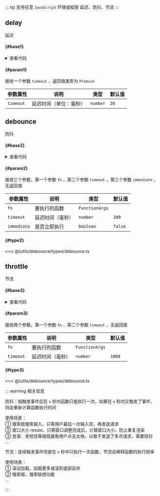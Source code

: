 <script setup>
import { useAddNumInOutlineLabel } from '../../.vitepress/utils/createElement.ts'
useAddNumInOutlineLabel(3)

import delay from './delay.vue'
import debounce from './debounce.vue'
import throttle from './throttle.vue'
</script>

::: tip 支持任意 `JavaScript` 环境或框架
延迟、防抖、节流
:::

## delay

延迟

<div class="pure-border">

#### <divider-base /> {#base1}

<delay />

<details>

<summary>查看代码</summary>

<<< @/utils/debounce/delay.vue

</details>

#### <divider-param /> {#param1}

接收一个参数 `timeout` ，返回值类型为 `Promise`

| **参数属性** | **说明**               | **类型** | **默认值** |
| ------------ | ---------------------- | -------- | ---------- |
| `timeout`    | 延迟时间（单位：毫秒） | `number` | `20`       |

</div>

## debounce

防抖

<div class="pure-border">

#### <divider-base /> {#base2}

<debounce />

<details>

<summary>查看代码</summary>

<<< @/utils/debounce/debounce.vue

</details>

#### <divider-param /> {#param2}

接收三个参数，第一个参数 `fn` ，第二个参数 `timeout` ，第三个参数 `immediate` ，无返回值

| **参数属性** | **说明**         | **类型**       | **默认值** |
| ------------ | ---------------- | -------------- | ---------- |
| `fn`         | 要执行的函数     | `FunctionArgs` |            |
| `timeout`    | 延迟时间（毫秒） | `number`       | `200`      |
| `immediate`  | 是否立即执行     | `boolean`      | `false`    |

#### <divider-type /> {#type2}

<<< @/utils/debounce/types/debounce.ts

</div>

## throttle

节流

<div class="pure-border">

#### <divider-base /> {#base3}

<throttle />

<details>

<summary>查看代码</summary>

<<< @/utils/debounce/throttle.vue

</details>

#### <divider-param /> {#param3}

接收两个参数，第一个参数 `fn` ，第二个参数 `timeout` ，无返回值

| **参数属性** | **说明**         | **类型**       | **默认值** |
| ------------ | ---------------- | -------------- | ---------- |
| `fn`         | 要执行的函数     | `FunctionArgs` |            |
| `timeout`    | 延迟时间（毫秒） | `number`       | `1000`     |

#### <divider-type /> {#type3}

<<< @/utils/debounce/types/debounce.ts

</div>

::: warning 相关信息

防抖：指触发事件后在 `n` 秒内函数只能执行一次，如果在 `n` 秒内又触发了事件，则会重新计算函数执行时间

使用场景：  
 ① 搜索框搜索输入。只需用户最后一次输入完，再发送请求  
 ② 窗口大小 resize。只需窗口调整完成后，计算窗口大小，防止重复渲染  
 ③ 登录、发短信等按钮避免用户点击太快，以致于发送了多次请求，需要防抖  
 ...

节流：连续触发事件但是在 `n` 秒中只执行一次函数，节流会稀释函数的执行频率

使用场景：  
 ① 滚动加载，加载更多或滚到底部监听  
 ② 搜索框，搜索联想功能  
 ...

:::
